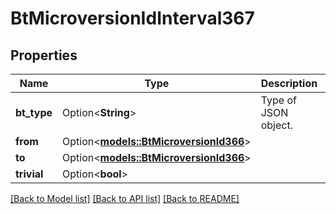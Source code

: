 # BtMicroversionIdInterval367

## Properties

Name | Type | Description | Notes
------------ | ------------- | ------------- | -------------
**bt_type** | Option<**String**> | Type of JSON object. | [optional]
**from** | Option<[**models::BtMicroversionId366**](BTMicroversionId-366.md)> |  | [optional]
**to** | Option<[**models::BtMicroversionId366**](BTMicroversionId-366.md)> |  | [optional]
**trivial** | Option<**bool**> |  | [optional]

[[Back to Model list]](../README.md#documentation-for-models) [[Back to API list]](../README.md#documentation-for-api-endpoints) [[Back to README]](../README.md)


